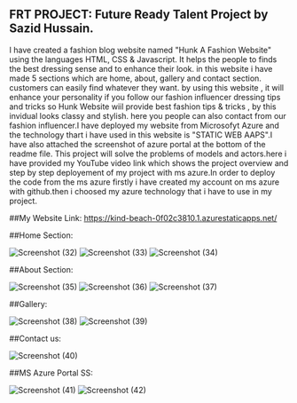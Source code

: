 ## FRT PROJECT: Future Ready Talent Project by Sazid Hussain.
I have created a fashion blog website named "Hunk A Fashion Website" using the languages HTML, CSS & Javascript.
It helps the people to finds the best dressing sense and to enhance their look. in this website i have made 5 sections which are home, about, gallery and contact section. customers can easily find whatever they want. by using this website , it will enhance your personality 
if you follow our fashion influencer dressing tips and tricks so Hunk Website wiil provide best fashion tips & tricks , by this invidual looks 
classy and stylish. here you people can also contact from our fashion influencer.I have deployed my website from Microsofyt Azure and the technology 
thart i have used in this website is "STATIC WEB AAPS".I have also attached the screenshot of azure portal at the bottom of the readme file.
This project will solve the problems of models and actors.here i have provided my YouTube video link which shows the project overview
and step by step deployement of my project with ms azure.In order to deploy the code from the ms azure firstly i have created my account
on ms azure with github.then i choosed my azure technology that i have to use in my project.

##My Website Link: https://kind-beach-0f02c3810.1.azurestaticapps.net/

##Home Section:

![Screenshot (32)](https://user-images.githubusercontent.com/107535476/180975073-afe75b9a-dc06-4e5b-9297-e5a6ad881f9d.png)
![Screenshot (33)](https://user-images.githubusercontent.com/107535476/180975093-8a7f349b-1a25-4d44-a70d-e250cbd1e74b.png)
![Screenshot (34)](https://user-images.githubusercontent.com/107535476/180975098-b18be6a9-3874-4f19-b429-a0cfadd4d9e7.png)

##About Section:

![Screenshot (35)](https://user-images.githubusercontent.com/107535476/180975220-aed0b77e-26d4-4620-a7a7-5214dfc032a6.png)
![Screenshot (36)](https://user-images.githubusercontent.com/107535476/180975231-d8fb542e-a8d5-4930-94ec-9f76d46591ea.png)
![Screenshot (37)](https://user-images.githubusercontent.com/107535476/180975246-bdbd7d8d-f7b6-4f1d-a269-b7286c2ae706.png)

##Gallery:

![Screenshot (38)](https://user-images.githubusercontent.com/107535476/180975309-e628aa9b-9d04-4699-b697-0fe8219d37fb.png)
![Screenshot (39)](https://user-images.githubusercontent.com/107535476/180975389-115e4fb8-b0b9-41b8-a1db-d6202c4088c1.png)

##Contact us:

![Screenshot (40)](https://user-images.githubusercontent.com/107535476/180975544-7d758a5c-08e5-49c8-a317-6d6cc74c8a10.png)

##MS Azure Portal SS:

![Screenshot (41)](https://user-images.githubusercontent.com/107535476/180975707-9cda63a3-ee47-49ee-a14c-37293f935543.png)
![Screenshot (42)](https://user-images.githubusercontent.com/107535476/180975724-7f4c28fe-9d6c-4498-aead-b79986cc04ee.png)




